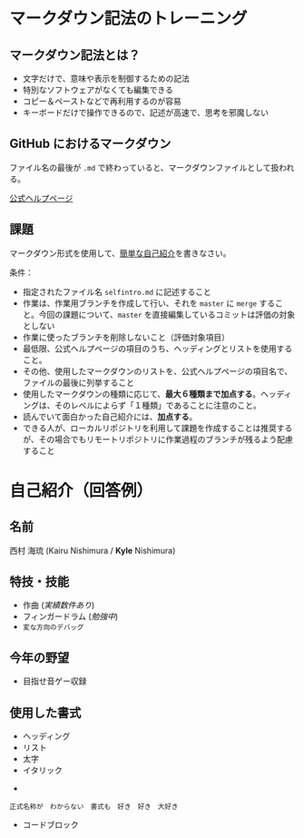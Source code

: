 # マークダウン記法のトレーニング

## マークダウン記法とは？

- 文字だけで、意味や表示を制御するための記法
- 特別なソフトウェアがなくても編集できる
- コピー＆ペーストなどで再利用するのが容易
- キーボードだけで操作できるので、記述が高速で、思考を邪魔しない  

## GitHub におけるマークダウン

ファイル名の最後が `.md` で終わっていると、マークダウンファイルとして扱われる。

[公式ヘルプページ](https://help.github.com/ja/github/writing-on-github/basic-writing-and-formatting-syntax)

## 課題

マークダウン形式を使用して、[簡単な自己紹介](selfintro.md)を書きなさい。

条件：
- 指定されたファイル名 `selfintro.md` に記述すること
- 作業は、作業用ブランチを作成して行い、それを `master` に `merge` すること。今回の課題について、`master` を直接編集しているコミットは評価の対象としない
- 作業に使ったブランチを削除しないこと（評価対象項目）
- 最低限、公式ヘルプページの項目のうち、ヘッディングとリストを使用すること。
- その他、使用したマークダウンのリストを、公式ヘルプページの項目名で、ファイルの最後に列挙すること
- 使用したマークダウンの種類に応じて、**最大６種類まで加点する**。ヘッディングは、そのレベルによらず「１種類」であることに注意のこと。
- 読んでいて面白かった自己紹介には、**加点する**。
- できる人が、ローカルリポジトリを利用して課題を作成することは推奨するが、その場合でもリモートリポジトリに作業過程のブランチが残るよう配慮すること

# 自己紹介（回答例）
## 名前
西村 海琉
(Kairu Nishimura / __Kyle__ Nishimura)

## 特技・技能
- 作曲 (*実績数件あり*)
- フィンガードラム (*勉強中*)
- ```変な方向のデバッグ```

## 今年の野望
- 目指せ音ゲー収録

## 使用した書式
- ヘッディング
- リスト
- 太字
- イタリック
- ```同士で囲むやつ

` 正式名称が　わからない　書式も　好き　好き　大好き `

- コードブロック
